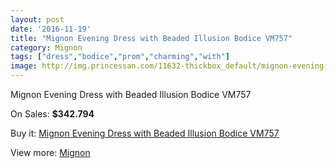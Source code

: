 ```yaml
---
layout: post
date: '2016-11-19'
title: "Mignon Evening Dress with Beaded Illusion Bodice VM757"
category: Mignon
tags: ["dress","bodice","prom","charming","with"]
image: http://img.princessan.com/11632-thickbox_default/mignon-evening-dress-with-beaded-illusion-bodice-vm757.jpg
---
```

Mignon Evening Dress with Beaded Illusion Bodice VM757

On Sales: **$342.794**
<a href="https://www.princessan.com/en/mignon/5437-mignon-evening-dress-with-beaded-illusion-bodice-vm757.html"><amp-img layout="responsive" width="600" height="600" src="//img.princessan.com/11632-thickbox_default/mignon-evening-dress-with-beaded-illusion-bodice-vm757.jpg" alt="Mignon Evening Dress with Beaded Illusion Bodice VM757 0" /></a>
<a href="https://www.princessan.com/en/mignon/5437-mignon-evening-dress-with-beaded-illusion-bodice-vm757.html"><amp-img layout="responsive" width="600" height="600" src="//img.princessan.com/11633-thickbox_default/mignon-evening-dress-with-beaded-illusion-bodice-vm757.jpg" alt="Mignon Evening Dress with Beaded Illusion Bodice VM757 1" /></a>
<a href="https://www.princessan.com/en/mignon/5437-mignon-evening-dress-with-beaded-illusion-bodice-vm757.html"><amp-img layout="responsive" width="600" height="600" src="//img.princessan.com/11634-thickbox_default/mignon-evening-dress-with-beaded-illusion-bodice-vm757.jpg" alt="Mignon Evening Dress with Beaded Illusion Bodice VM757 2" /></a>
<a href="https://www.princessan.com/en/mignon/5437-mignon-evening-dress-with-beaded-illusion-bodice-vm757.html"><amp-img layout="responsive" width="600" height="600" src="//img.princessan.com/11635-thickbox_default/mignon-evening-dress-with-beaded-illusion-bodice-vm757.jpg" alt="Mignon Evening Dress with Beaded Illusion Bodice VM757 3" /></a>

Buy it: [Mignon Evening Dress with Beaded Illusion Bodice VM757](https://www.princessan.com/en/mignon/5437-mignon-evening-dress-with-beaded-illusion-bodice-vm757.html "Mignon Evening Dress with Beaded Illusion Bodice VM757")

View more: [Mignon](https://www.princessan.com/en/44-mignon "Mignon")